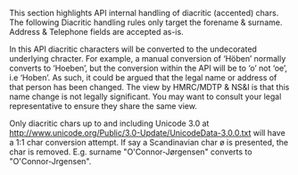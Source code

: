 This section highlights API internal handling of diacritic (accented) chars. The following Diacritic handling rules only
target the forename & surname.  Address & Telephone fields are accepted as-is.

In this API diacritic characters will be converted to the undecorated underlying chracter. For example, a manual conversion of
‘Höben’ normally converts to ‘Hoeben’, but the conversion within the API will be to ‘o’ not ‘oe’, i.e ‘Hoben’.  As such, it could
 be argued that the legal name or address of that person has been changed.  The view by HMRC/MDTP & NS&I is that this name change is not legally
 significant. You may want to consult your legal representative to ensure they share the same view.

Only diacritic chars up to and including Unicode 3.0 at http://www.unicode.org/Public/3.0-Update/UnicodeData-3.0.0.txt
will have a 1:1 char conversion attempt.  If say a Scandinavian char ø is presented, the char is removed. E.g. surname
"O'Connor-Jørgensen" converts to "O'Connor-Jrgensen".